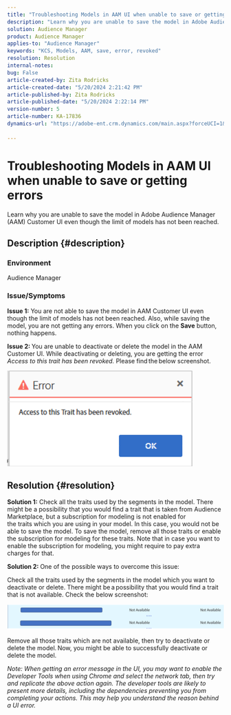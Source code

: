 ```yaml
---
title: "Troubleshooting Models in AAM UI when unable to save or getting errors"
description: "Learn why you are unable to save the model in Adobe Audience Manager (AAM) Customer UI even though the limit of models has not been reached."
solution: Audience Manager
product: Audience Manager
applies-to: "Audience Manager"
keywords: "KCS, Models, AAM, save, error, revoked"
resolution: Resolution
internal-notes: 
bug: False
article-created-by: Zita Rodricks
article-created-date: "5/20/2024 2:21:42 PM"
article-published-by: Zita Rodricks
article-published-date: "5/20/2024 2:22:14 PM"
version-number: 5
article-number: KA-17836
dynamics-url: "https://adobe-ent.crm.dynamics.com/main.aspx?forceUCI=1&pagetype=entityrecord&etn=knowledgearticle&id=40abfe45-b416-ef11-9f8a-6045bd026dc7"

---
```

# Troubleshooting Models in AAM UI when unable to save or getting errors


Learn why you are unable to save the model in Adobe Audience Manager (AAM) Customer UI even though the limit of models has not been reached.

## Description {#description}


### <b>Environment</b>

Audience Manager



### <b>Issue/Symptoms</b>



<b>Issue 1:</b> You are not able to save the model in AAM Customer UI even though the limit of models has not been reached. Also, while saving the model, you are not getting any errors. When you click on the <b>Save</b> button, nothing happens.



<b>Issue 2: </b>You are unable to deactivate or delete the model in the AAM Customer UI. While deactivating or deleting, you are getting the error *Access to this trait has been revoked.* Please find the below screenshot.





![](assets/___41abfe45-b416-ef11-9f8a-6045bd026dc7___.png)


## Resolution {#resolution}


<b>Solution 1:</b> Check all the traits used by the segments in the model. There might be a possibility that you would find a trait that is taken from Audience Marketplace, but a subscription for modeling is not enabled for the traits which you are using in your model. In this case, you would not be able to save the model. To save the model, remove all those traits or enable the subscription for modeling for these traits. Note that in case you want to enable the subscription for modeling, you might require to pay extra charges for that.



<b>Solution 2: </b>One of the possible ways to overcome this issue:

Check all the traits used by the segments in the model which you want to deactivate or delete. There might be a possibility that you would find a trait that is not available. Check the below screenshot:



![](assets/6ce5c786-9e7b-ec11-8d21-0022480aace4.png)

Remove all those traits which are not available, then try to deactivate or delete the model. Now, you might be able to successfully deactivate or delete the model.





*Note: When getting an error message in the UI, you may want to enable the Developer Tools when using Chrome and select the network tab, then try and replicate the above action again. The developer tools are likely to present more details, including the dependencies preventing you from completing your actions. This may help you understand the reason behind a UI error.*
